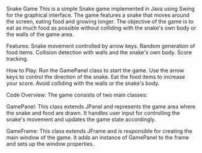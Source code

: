 Snake Game
This is a simple Snake game implemented in Java using Swing for the graphical interface. The game features a snake that moves around the screen, eating food and growing longer. The objective of the game is to eat as much food as possible without colliding with the snake's own body or the walls of the game area.

Features:
Snake movement controlled by arrow keys.
Random generation of food items.
Collision detection with walls and the snake's own body.
Score tracking.

How to Play:
Run the GamePanel class to start the game.
Use the arrow keys to control the direction of the snake.
Eat the food items to increase your score.
Avoid colliding with the walls or the snake's body.

Code Overview:
The game consists of two main classes:

GamePanel: This class extends JPanel and represents the game area where the snake and food are drawn. It handles user input for controlling the snake's movement and updates the game state accordingly.

GameFrame: This class extends JFrame and is responsible for creating the main window of the game. It adds an instance of GamePanel to the frame and sets up the window properties.

